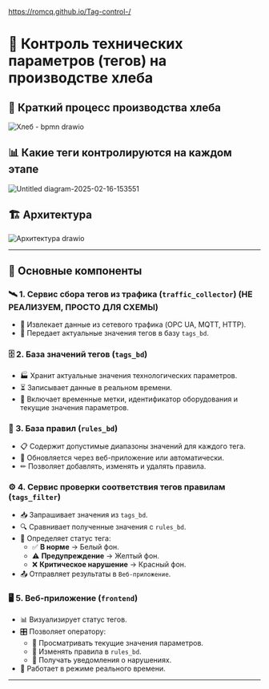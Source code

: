 https://romcq.github.io/Tag-control-/

# 🍞 Контроль технических параметров (тегов) на производстве хлеба

## 🔄 Краткий процесс производства хлеба
![Хлеб - bpmn drawio](https://github.com/user-attachments/assets/660120a6-ee4e-4222-be0e-e6e60204fb17)

## 📊 Какие теги контролируются на каждом этапе
![Untitled diagram-2025-02-16-153551](https://github.com/user-attachments/assets/ded94ae3-c3eb-4e44-babc-c595ad6de7a2)

## 🏗 Архитектура
![Архитектура drawio](https://github.com/user-attachments/assets/9f2bdcbf-2c6e-4531-b794-4899a439ed56)

---

## 📌 Основные компоненты

### 🛰 1. Сервис сбора тегов из трафика (`traffic_collector`) (НЕ РЕАЛИЗУЕМ, ПРОСТО ДЛЯ СХЕМЫ)
- 📡 Извлекает данные из сетевого трафика (OPC UA, MQTT, HTTP).
- 🔄 Передает актуальные значения тегов в базу `tags_bd`.

### 🗄 2. База значений тегов (`tags_bd`)
- 🏭 Хранит актуальные значения технологических параметров.
- ⏳ Записывает данные в реальном времени.
- 📌 Включает временные метки, идентификатор оборудования и текущие значения параметров.

### 📜 3. База правил (`rules_bd`)
- 📋 Содержит допустимые диапазоны значений для каждого тега.
- 🔧 Обновляется через веб-приложение или автоматически.
- ✏ Позволяет добавлять, изменять и удалять правила.

### ⚙ 4. Сервис проверки соответствия тегов правилам (`tags_filter`)
- 📥 Запрашивает значения из `tags_bd`.
- 🔍 Сравнивает полученные значения с `rules_bd`.
- 🛑 Определяет статус тега:
  - ✅ **В норме** → Белый фон.
  - ⚠ **Предупреждение** → Желтый фон.
  - ❌ **Критическое нарушение** → Красный фон.
- 📤 Отправляет результаты в `Веб-приложение`.

### 🖥 5. Веб-приложение (`frontend`)
- 📊 Визуализирует статус тегов.
- 🎛 Позволяет оператору:
  - 📡 Просматривать текущие значения параметров.
  - 📝 Изменять правила в `rules_bd`.
  - 🚨 Получать уведомления о нарушениях.
- 🔄 Работает в режиме реального времени.

---
